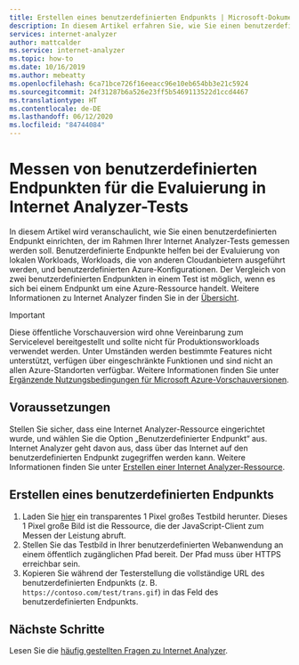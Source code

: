 ```yaml
---
title: Erstellen eines benutzerdefinierten Endpunkts | Microsoft-Dokumentation
description: In diesem Artikel erfahren Sie, wie Sie einen benutzerdefinierten Endpunkt für die Messung mit Ihrer Internet Analyzer-Ressource konfigurieren.
services: internet-analyzer
author: mattcalder
ms.service: internet-analyzer
ms.topic: how-to
ms.date: 10/16/2019
ms.author: mebeatty
ms.openlocfilehash: 6ca71bce726f16eeacc96e10eb654bb3e21c5924
ms.sourcegitcommit: 24f31287b6a526e23ff5b5469113522d1ccd4467
ms.translationtype: HT
ms.contentlocale: de-DE
ms.lasthandoff: 06/12/2020
ms.locfileid: "84744084"
---
```

# <a name="measure-custom-endpoints-to-evaluate-in-your-internet-analyzer-tests"></a>Messen von benutzerdefinierten Endpunkten für die Evaluierung in Internet Analyzer-Tests 

In diesem Artikel wird veranschaulicht, wie Sie einen benutzerdefinierten Endpunkt einrichten, der im Rahmen Ihrer Internet Analyzer-Tests gemessen werden soll. Benutzerdefinierte Endpunkte helfen bei der Evaluierung von lokalen Workloads, Workloads, die von anderen Cloudanbietern ausgeführt werden, und benutzerdefinierten Azure-Konfigurationen.  Der Vergleich von zwei benutzerdefinierten Endpunkten in einem Test ist möglich, wenn es sich bei einem Endpunkt um eine Azure-Ressource handelt. Weitere Informationen zu Internet Analyzer finden Sie in der [Übersicht](internet-analyzer-overview.md). 

> [!IMPORTANT]
> Diese öffentliche Vorschauversion wird ohne Vereinbarung zum Servicelevel bereitgestellt und sollte nicht für Produktionsworkloads verwendet werden. Unter Umständen werden bestimmte Features nicht unterstützt, verfügen über eingeschränkte Funktionen und sind nicht an allen Azure-Standorten verfügbar. Weitere Informationen finden Sie unter [Ergänzende Nutzungsbedingungen für Microsoft Azure-Vorschauversionen](https://azure.microsoft.com/support/legal/preview-supplemental-terms/).
>

## <a name="before-you-begin"></a>Voraussetzungen

Stellen Sie sicher, dass eine Internet Analyzer-Ressource eingerichtet wurde, und wählen Sie die Option „Benutzerdefinierter Endpunkt“ aus. Internet Analyzer geht davon aus, dass über das Internet auf den benutzerdefinierten Endpunkt zugegriffen werden kann. Weitere Informationen finden Sie unter [Erstellen einer Internet Analyzer-Ressource](internet-analyzer-create-test-portal.md).


## <a name="create-custom-endpoint"></a>Erstellen eines benutzerdefinierten Endpunkts

1. Laden Sie [hier](https://fpc.msedge.net/apc/trans.gif) ein transparentes 1 Pixel großes Testbild herunter. Dieses 1 Pixel große Bild ist die Ressource, die der JavaScript-Client zum Messen der Leistung abruft.
2. Stellen Sie das Testbild in Ihrer benutzerdefinierten Webanwendung an einem öffentlich zugänglichen Pfad bereit. Der Pfad muss über HTTPS erreichbar sein. 
3. Kopieren Sie während der Testerstellung die vollständige URL des benutzerdefinierten Endpunkts (z. B. `https://contoso.com/test/trans.gif`) in das Feld des benutzerdefinierten Endpunkts.

## <a name="next-steps"></a>Nächste Schritte

Lesen Sie die [häufig gestellten Fragen zu Internet Analyzer](internet-analyzer-faq.md).

